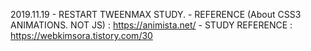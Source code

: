 2019.11.19 
    - RESTART TWEENMAX STUDY.
    - REFERENCE (About CSS3 ANIMATIONS. NOT JS) : https://animista.net/
    - STUDY REFERENCE : https://webkimsora.tistory.com/30